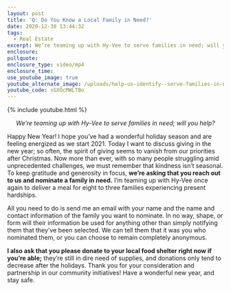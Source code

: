 ```yaml
---
layout: post
title: 'Q: Do You Know a Local Family in Need?'
date: 2020-12-30 13:44:32
tags:
  - Real Estate
excerpt: We’re teaming up with Hy-Vee to serve families in need; will you help?
enclosure:
pullquote:
enclosure_type: video/mp4
enclosure_time:
use_youtube_image: true
youtube_alternate_image: /uploads/help-us-identify--serve-families-in-need-yt.jpg
youtube_code: sGXOcMWLTBo
---
```


{% include youtube.html %}

<p style="text-align:center;"><em>We’re teaming up with Hy-Vee to serve families in need; will you help?</em></p>

Happy New Year! I hope you’ve had a wonderful holiday season and are feeling energized as we start 2021. Today I want to discuss giving in the new year; so often, the spirit of giving seems to vanish from our priorities after Christmas. Now more than ever, with so many people struggling amid unprecedented challenges, we must remember that kindness isn’t seasonal. To keep gratitude and generosity in focus, **we’re asking that you reach out to us and nominate a family in need.** I’m teaming up with Hy-Vee once again to deliver a meal for eight to three families experiencing present hardships.&nbsp;

All you need to do is send me an email with your name and the name and contact information of the family you want to nominate. In no way, shape, or form will their information be used for anything other than simply notifying them that they’ve been selected. We can tell them that it was you who nominated them, or you can choose to remain completely anonymous.&nbsp;

**I also ask that you please donate to your local food shelter right now if you’re able;** they’re still in dire need of supplies, and donations only tend to decrease after the holidays. Thank you for your consideration and partnership in our community initiatives\! Have a wonderful new year, and stay safe.
